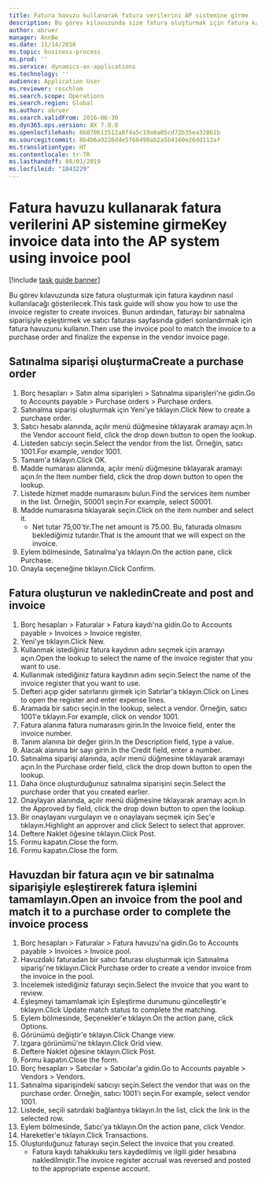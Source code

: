 ```yaml
---
title: Fatura havuzu kullanarak fatura verilerini AP sistemine girme
description: Bu görev kılavuzunda size fatura oluşturmak için fatura kaydının nasıl kullanılacağı gösterilecek.
author: abruer
manager: AnnBe
ms.date: 11/14/2016
ms.topic: business-process
ms.prod: ''
ms.service: dynamics-ax-applications
ms.technology: ''
audience: Application User
ms.reviewer: roschlom
ms.search.scope: Operations
ms.search.region: Global
ms.author: abruer
ms.search.validFrom: 2016-06-30
ms.dyn365.ops.version: AX 7.0.0
ms.openlocfilehash: 6b870613512a8f4a5c19a0a05cd72b35ea32861b
ms.sourcegitcommit: 8b4b6a9226d4e5f66498ab2a5b4160e26dd112af
ms.translationtype: HT
ms.contentlocale: tr-TR
ms.lasthandoff: 08/01/2019
ms.locfileid: "1843229"
---
```

# <a name="key-invoice-data-into-the-ap-system-using-invoice-pool"></a><span data-ttu-id="82d3f-103">Fatura havuzu kullanarak fatura verilerini AP sistemine girme</span><span class="sxs-lookup"><span data-stu-id="82d3f-103">Key invoice data into the AP system using invoice pool</span></span>

[!include [task guide banner](../../includes/task-guide-banner.md)]

<span data-ttu-id="82d3f-104">Bu görev kılavuzunda size fatura oluşturmak için fatura kaydının nasıl kullanılacağı gösterilecek.</span><span class="sxs-lookup"><span data-stu-id="82d3f-104">This task guide will show you how to use the invoice register to create invoices.</span></span>  <span data-ttu-id="82d3f-105">Bunun ardından, faturayı bir satınalma siparişiyle eşleştirmek ve satıcı faturası sayfasında gideri sonlandırmak için fatura havuzunu kullanın.</span><span class="sxs-lookup"><span data-stu-id="82d3f-105">Then use the invoice pool to match the invoice to a purchase order and finalize the expense in the vendor invoice page.</span></span>


## <a name="create-a-purchase-order"></a><span data-ttu-id="82d3f-106">Satınalma siparişi oluşturma</span><span class="sxs-lookup"><span data-stu-id="82d3f-106">Create a purchase order</span></span>
1. <span data-ttu-id="82d3f-107">Borç hesapları > Satın alma siparişleri > Satınalma siparişleri'ne gidin.</span><span class="sxs-lookup"><span data-stu-id="82d3f-107">Go to Accounts payable > Purchase orders > Purchase orders.</span></span>
2. <span data-ttu-id="82d3f-108">Satınalma siparişi oluşturmak için Yeni'ye tıklayın.</span><span class="sxs-lookup"><span data-stu-id="82d3f-108">Click New to create a purchase order.</span></span>
3. <span data-ttu-id="82d3f-109">Satıcı hesabı alanında, açılır menü düğmesine tıklayarak aramayı açın.</span><span class="sxs-lookup"><span data-stu-id="82d3f-109">In the Vendor account field, click the drop down button to open the lookup.</span></span>
4. <span data-ttu-id="82d3f-110">Listeden satıcıyı seçin.</span><span class="sxs-lookup"><span data-stu-id="82d3f-110">Select the vendor from the list.</span></span> <span data-ttu-id="82d3f-111">Örneğin, satıcı 1001.</span><span class="sxs-lookup"><span data-stu-id="82d3f-111">For example, vendor 1001.</span></span>
5. <span data-ttu-id="82d3f-112">Tamam'a tıklayın.</span><span class="sxs-lookup"><span data-stu-id="82d3f-112">Click OK.</span></span>
6. <span data-ttu-id="82d3f-113">Madde numarası alanında, açılır menü düğmesine tıklayarak aramayı açın.</span><span class="sxs-lookup"><span data-stu-id="82d3f-113">In the Item number field, click the drop down button to open the lookup.</span></span>
7. <span data-ttu-id="82d3f-114">Listede hizmet madde numarasını bulun.</span><span class="sxs-lookup"><span data-stu-id="82d3f-114">Find the services item number in the list.</span></span> <span data-ttu-id="82d3f-115">Örneğin, S0001 seçin.</span><span class="sxs-lookup"><span data-stu-id="82d3f-115">For example, select S0001.</span></span>
8. <span data-ttu-id="82d3f-116">Madde numarasına tıklayarak seçin.</span><span class="sxs-lookup"><span data-stu-id="82d3f-116">Click on the item number and select it.</span></span>
    * <span data-ttu-id="82d3f-117">Net tutar 75,00'tir.</span><span class="sxs-lookup"><span data-stu-id="82d3f-117">The net amount is 75.00.</span></span>  <span data-ttu-id="82d3f-118">Bu, faturada olmasını beklediğimiz tutardır.</span><span class="sxs-lookup"><span data-stu-id="82d3f-118">That is the amount that we will expect on the invoice.</span></span>  
9. <span data-ttu-id="82d3f-119">Eylem bölmesinde, Satınalma'ya tıklayın.</span><span class="sxs-lookup"><span data-stu-id="82d3f-119">On the action pane, click Purchase.</span></span>
10. <span data-ttu-id="82d3f-120">Onayla seçeneğine tıklayın.</span><span class="sxs-lookup"><span data-stu-id="82d3f-120">Click Confirm.</span></span>

## <a name="create-and-post-and-invoice"></a><span data-ttu-id="82d3f-121">Fatura oluşturun ve nakledin</span><span class="sxs-lookup"><span data-stu-id="82d3f-121">Create and post and invoice</span></span>
1. <span data-ttu-id="82d3f-122">Borç hesapları > Faturalar > Fatura kaydı'na gidin.</span><span class="sxs-lookup"><span data-stu-id="82d3f-122">Go to Accounts payable > Invoices > Invoice register.</span></span>
2. <span data-ttu-id="82d3f-123">Yeni'ye tıklayın.</span><span class="sxs-lookup"><span data-stu-id="82d3f-123">Click New.</span></span>
3. <span data-ttu-id="82d3f-124">Kullanmak istediğiniz fatura kaydının adını seçmek için aramayı açın.</span><span class="sxs-lookup"><span data-stu-id="82d3f-124">Open the lookup to select the name of the invoice register that you want to use.</span></span>
4. <span data-ttu-id="82d3f-125">Kullanmak istediğiniz fatura kaydının adını seçin.</span><span class="sxs-lookup"><span data-stu-id="82d3f-125">Select the name of the invoice register that you want to use.</span></span>
5. <span data-ttu-id="82d3f-126">Defteri açıp gider satırlarını girmek için Satırlar'a tıklayın.</span><span class="sxs-lookup"><span data-stu-id="82d3f-126">Click on Lines to open the register and enter expense lines.</span></span>
6. <span data-ttu-id="82d3f-127">Aramada bir satıcı seçin.</span><span class="sxs-lookup"><span data-stu-id="82d3f-127">In the lookup, select a vendor.</span></span> <span data-ttu-id="82d3f-128">Örneğin, satıcı 1001'e tıklayın.</span><span class="sxs-lookup"><span data-stu-id="82d3f-128">For example, click on vendor 1001.</span></span>
7. <span data-ttu-id="82d3f-129">Fatura alanına fatura numarasını girin.</span><span class="sxs-lookup"><span data-stu-id="82d3f-129">In the Invoice field, enter the invoice number.</span></span>
8. <span data-ttu-id="82d3f-130">Tanım alanına bir değer girin.</span><span class="sxs-lookup"><span data-stu-id="82d3f-130">In the Description field, type a value.</span></span>
9. <span data-ttu-id="82d3f-131">Alacak alanına bir sayı girin.</span><span class="sxs-lookup"><span data-stu-id="82d3f-131">In the Credit field, enter a number.</span></span>
10. <span data-ttu-id="82d3f-132">Satınalma siparişi alanında, açılır menü düğmesine tıklayarak aramayı açın.</span><span class="sxs-lookup"><span data-stu-id="82d3f-132">In the Purchase order field, click the drop down button to open the lookup.</span></span>
11. <span data-ttu-id="82d3f-133">Daha önce oluşturduğunuz satınalma siparişini seçin.</span><span class="sxs-lookup"><span data-stu-id="82d3f-133">Select the purchase order that you created earlier.</span></span>
12. <span data-ttu-id="82d3f-134">Onaylayan alanında, açılır menü düğmesine tıklayarak aramayı açın.</span><span class="sxs-lookup"><span data-stu-id="82d3f-134">In the Approved by field, click the drop down button to open the lookup.</span></span>
13. <span data-ttu-id="82d3f-135">Bir onaylayanı vurgulayın ve o onaylayanı seçmek için Seç'e tıklayın.</span><span class="sxs-lookup"><span data-stu-id="82d3f-135">Highlight an approver and click Select to select that approver.</span></span>
14. <span data-ttu-id="82d3f-136">Deftere Naklet öğesine tıklayın.</span><span class="sxs-lookup"><span data-stu-id="82d3f-136">Click Post.</span></span>
15. <span data-ttu-id="82d3f-137">Formu kapatın.</span><span class="sxs-lookup"><span data-stu-id="82d3f-137">Close the form.</span></span>
16. <span data-ttu-id="82d3f-138">Formu kapatın.</span><span class="sxs-lookup"><span data-stu-id="82d3f-138">Close the form.</span></span>

## <a name="open-an-invoice-from-the-pool-and-match-it-to-a-purchase-order-to-complete-the-invoice-process"></a><span data-ttu-id="82d3f-139">Havuzdan bir fatura açın ve bir satınalma siparişiyle eşleştirerek fatura işlemini tamamlayın.</span><span class="sxs-lookup"><span data-stu-id="82d3f-139">Open an invoice from the pool and match it to a purchase order to complete the invoice process</span></span>
1. <span data-ttu-id="82d3f-140">Borç hesapları > Faturalar > Fatura havuzu'na gidin.</span><span class="sxs-lookup"><span data-stu-id="82d3f-140">Go to Accounts payable > Invoices > Invoice pool.</span></span>
2. <span data-ttu-id="82d3f-141">Havuzdaki faturadan bir satıcı faturası oluşturmak için Satınalma siparişi'ne tıklayın.</span><span class="sxs-lookup"><span data-stu-id="82d3f-141">Click Purchase order to create a vendor invoice from the invoice in the pool.</span></span>
3. <span data-ttu-id="82d3f-142">İncelemek istediğiniz faturayı seçin.</span><span class="sxs-lookup"><span data-stu-id="82d3f-142">Select the invoice that you want to review.</span></span>
4. <span data-ttu-id="82d3f-143">Eşleşmeyi tamamlamak için Eşleştirme durumunu güncelleştir'e tıklayın.</span><span class="sxs-lookup"><span data-stu-id="82d3f-143">Click Update match status to complete the matching.</span></span>
5. <span data-ttu-id="82d3f-144">Eylem bölmesinde, Seçenekler'e tıklayın.</span><span class="sxs-lookup"><span data-stu-id="82d3f-144">On the action pane, click Options.</span></span>
6. <span data-ttu-id="82d3f-145">Görünümü değiştir'e tıklayın.</span><span class="sxs-lookup"><span data-stu-id="82d3f-145">Click Change view.</span></span>
7. <span data-ttu-id="82d3f-146">Izgara görünümü'ne tıklayın.</span><span class="sxs-lookup"><span data-stu-id="82d3f-146">Click Grid view.</span></span>
8. <span data-ttu-id="82d3f-147">Deftere Naklet öğesine tıklayın.</span><span class="sxs-lookup"><span data-stu-id="82d3f-147">Click Post.</span></span>
9. <span data-ttu-id="82d3f-148">Formu kapatın.</span><span class="sxs-lookup"><span data-stu-id="82d3f-148">Close the form.</span></span>
10. <span data-ttu-id="82d3f-149">Borç hesapları > Satıcılar > Satıcılar'a gidin.</span><span class="sxs-lookup"><span data-stu-id="82d3f-149">Go to Accounts payable > Vendors > Vendors.</span></span>
11. <span data-ttu-id="82d3f-150">Satınalma siparişindeki satıcıyı seçin.</span><span class="sxs-lookup"><span data-stu-id="82d3f-150">Select the vendor that was on the purchase order.</span></span> <span data-ttu-id="82d3f-151">Örneğin, satıcı 1001'i seçin.</span><span class="sxs-lookup"><span data-stu-id="82d3f-151">For example, select vendor 1001.</span></span>
12. <span data-ttu-id="82d3f-152">Listede, seçili satırdaki bağlantıya tıklayın.</span><span class="sxs-lookup"><span data-stu-id="82d3f-152">In the list, click the link in the selected row.</span></span>
13. <span data-ttu-id="82d3f-153">Eylem bölmesinde, Satıcı'ya tıklayın.</span><span class="sxs-lookup"><span data-stu-id="82d3f-153">On the action pane, click Vendor.</span></span>
14. <span data-ttu-id="82d3f-154">Hareketler'e tıklayın.</span><span class="sxs-lookup"><span data-stu-id="82d3f-154">Click Transactions.</span></span>
15. <span data-ttu-id="82d3f-155">Oluşturduğunuz faturayı seçin.</span><span class="sxs-lookup"><span data-stu-id="82d3f-155">Select the invoice that you created.</span></span>
    * <span data-ttu-id="82d3f-156">Fatura kaydı tahakkuku ters kaydedilmiş ve ilgili gider hesabına nakledilmiştir.</span><span class="sxs-lookup"><span data-stu-id="82d3f-156">The invoice register accrual was reversed and posted to the appropriate expense account.</span></span>  

